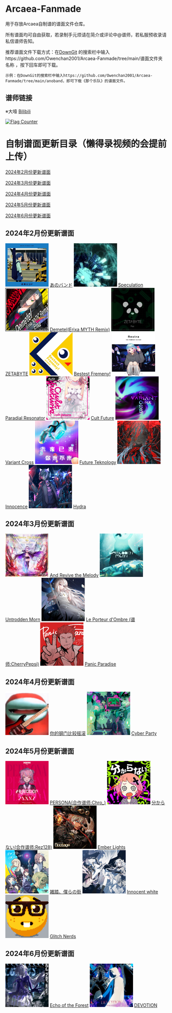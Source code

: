 # Arcaea-Fanmade

用于存放Arcaea自制谱的谱面文件仓库。

所有谱面均可自由获取，若录制手元烦请在简介或评论中@谱师，若私服预收录请私信谱师告知。

推荐谱面文件下载方式：在[DownGit](https://minhaskamal.github.io/DownGit/#/home) 的搜索栏中输入https://github.com/Owenchan2001/Arcaea-Fanmade/tree/main/谱面文件夹名称 ，按下回车即可下载。

    示例：在DownGit的搜索栏中输入https://github.com/Owenchan2001/Arcaea-Fanmade/tree/main/anoband，即可下载《那个乐队》的谱面文件。

## 谱师链接

※大噎 [Bilibili](https://space.bilibili.com/44530825)

<a href="https://info.flagcounter.com/kmB9"><img src="https://s01.flagcounter.com/count/kmB9/bg_FFFFFF/txt_000000/border_CCCCCC/columns_2/maxflags_2/viewers_3/labels_0/pageviews_1/flags_0/percent_0/" alt="Flag Counter" border="0"></a>

# 自制谱面更新目录（懒得录视频的会提前上传）

[2024年2月份更新谱面](#2024年2月份更新谱面)

[2024年3月份更新谱面](#2024年3月份更新谱面)

[2024年4月份更新谱面](#2024年4月份更新谱面)

[2024年5月份更新谱面](#2024年5月份更新谱面)

[2024年6月份更新谱面](#2024年6月份更新谱面)

## 2024年2月份更新谱面
<p float="left">
    <img src="https://github.com/Owenchan2001/Arcaea-Fanmade/blob/main/anoband/base.jpg" width="135" high="135"/>
    <a href="/anoband">あのバンド</a>
    <img src="https://github.com/Owenchan2001/Arcaea-Fanmade/blob/main/speculation/base.jpg" width="135" high="135"/>
    <a href="/speculation">Speculation</a>
    <img src="https://github.com/Owenchan2001/Arcaea-Fanmade/blob/main/demetel/base.jpg" width="135" high="135"/>
    <a href="/speculation">Demetel(Erixa MYTH Remix)</a>
    <img src="https://github.com/Owenchan2001/Arcaea-Fanmade/blob/main/zetabyte/base.jpg" width="135" high="135"/>
    <a href="/zetabyte">ZETABYTE</a>
    <img src="https://github.com/Owenchan2001/Arcaea-Fanmade/blob/main/fremeny/base.jpg"  width="135" high="135"/>
    <a href="/fremeny">Bestest Fremeny!</a>
    <img src="https://github.com/Owenchan2001/Arcaea-Fanmade/blob/main/paradial/base.jpg" width="135" high="135"/>
    <a href="/paradial">Paradial Resonator</a>
    <img src="https://github.com/Owenchan2001/Arcaea-Fanmade/blob/main/cult/base.jpg" width="135" high="135"/>
    <a href="/cult">Cult Future</a>
    <img src="https://github.com/Owenchan2001/Arcaea-Fanmade/blob/main/variant/base.jpg" width="135" high="135"/>
    <a href="/variant">Variant Cross</a>
    <img src="https://github.com/Owenchan2001/Arcaea-Fanmade/blob/main/teknology/base.jpg" width="135" high="135"/>
    <a href="/teknology">Future Teknology</a>
    <img src="https://github.com/Owenchan2001/Arcaea-Fanmade/blob/main/innocence/base.jpg" width="135" high="135"/>
    <a href="/innocence">Innocence</a>
    <img src="https://github.com/Owenchan2001/Arcaea-Fanmade/blob/main/hydra/base.jpg" width="135" high="135"/>
    <a href="/hydra">Hydra</a>
</p>

## 2024年3月份更新谱面
<p float="left">
    <img src="https://github.com/Owenchan2001/Arcaea-Fanmade/blob/main/revivemelody/base.jpg" width="135" high="135"/>
    <a href="/revivemelody">And Revive the Melody</a>
    <img src="https://github.com/Owenchan2001/Arcaea-Fanmade/blob/main/untrodden/base.jpg" width="135" high="135"/>
    <a href="/untrodden">Untrodden Morn</a>
    <img src="https://github.com/Owenchan2001/Arcaea-Fanmade/blob/main/ombre/base.jpg" width="135" high="135"/>
    <a href="/ombre">Le Porteur d'Ombre (谱师:CherryPepsi)</a>
    <img src="https://github.com/Owenchan2001/Arcaea-Fanmade/blob/main/panicparadise/base.jpg" width="135" high="135"/>
    <a href="/panicparadise">Panic Paradise</a>
</p>

## 2024年4月份更新谱面
<p float="left">
    <img src="https://github.com/Owenchan2001/Arcaea-Fanmade/blob/main/gangmen/base.jpg" width="135" high="135"/>
    <a href="/gangmen">你的钢门比较摇滚</a>
    <img src="https://github.com/Owenchan2001/Arcaea-Fanmade/blob/main/cyberparty/base.jpg" width="135" high="135"/>
    <a href="/cyberparty">Cyber Party</a>
</p>

## 2024年5月份更新谱面
<p float="left">
    <img src="https://github.com/Owenchan2001/Arcaea-Fanmade/blob/main/persona/base.jpg" width="135" high="135"/>
    <a href="/persona">PERSONA(合作谱师:Chro_)</a>
    <img src="https://github.com/Owenchan2001/Arcaea-Fanmade/blob/main/wakaranai/base.jpg" width="135" high="135"/>
    <a href="/wakaranai">分からない(合作谱师:Rez128)</a>
    <img src="https://github.com/Owenchan2001/Arcaea-Fanmade/blob/main/ember/base.jpg" width="135" high="135"/>
    <a href="/ember">Ember Lights</a>
    <img src="https://github.com/Owenchan2001/Arcaea-Fanmade/blob/main/crowdedourcity/base.jpg" width="135" high="135"/>
    <a href="/crowdedourcity">雑踏、僕らの街</a>
    <img src="https://github.com/Owenchan2001/Arcaea-Fanmade/blob/main/innocentwhite/base.jpg" width="135" high="135"/>
    <a href="/innocentwhit">Innocent white</a>
    <img src="https://github.com/Owenchan2001/Arcaea-Fanmade/blob/main/glitchnerd/base.jpg" width="135" high="135"/>
    <a href="/glitchnerd">Glitch Nerds</a>

## 2024年6月份更新谱面
<p float="left">
    <img src="https://github.com/Owenchan2001/Arcaea-Fanmade/blob/main/echoforest/base.jpg" width="135" high="135"/>
    <a href="/echoforest">Echo of the Forest</a>
    <img src="https://github.com/Owenchan2001/Arcaea-Fanmade/blob/main/DEVOTION/base.jpg" width="135" high="135"/>
    <a href="/DEVOTION">DEVOTION</a>
</p>

